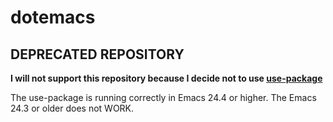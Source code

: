 # dotemacs
## DEPRECATED REPOSITORY
**I will not support this repository because I decide not to use [use-package](https://github.com/jwiegley/use-package)**

The use-package is running correctly in Emacs 24.4 or higher. The Emacs 24.3 or older does not WORK.
